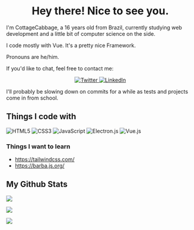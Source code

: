 
<h1  align='center'>Hey there! Nice to see you.</h1>

I'm CottageCabbage, a 16 years old from Brazil, currently studying web development and a little bit of computer science on the side.

I code mostly with Vue. It's a pretty nice Framework.

Pronouns are he/him.


If you'd like to chat, feel free to contact me:



<p  align='center'>

<a  href="https://twitter.com/CottageCabbage"  target="_blank">
<img  alt="Twitter"  src="https://img.shields.io/badge/twitter-%2312100E.svg?&style=for-the-badge&logo=twitter&logoColor=blue" />
</a> <a  href="https://www.linkedin.com/in/guilherme-harmatiuk-arantes"  target="_blank">
<img  alt="LinkedIn"  src="https://img.shields.io/badge/linkedin-%2312100E.svg?&style=for-the-badge&logo=linkedin&logoColor=blue" />

</a>

</p>


I'll probably be slowing down on commits for a while as tests and projects come in from school. 


## Things I code with



![HTML5](https://img.shields.io/badge/html5-%23E34F26.svg?style=for-the-badge&logo=html5&logoColor=white) ![CSS3](https://img.shields.io/badge/css3-%231572B6.svg?style=for-the-badge&logo=css3&logoColor=white) ![JavaScript](https://img.shields.io/badge/javascript-%23323330.svg?style=for-the-badge&logo=javascript&logoColor=%23F7DF1E) ![Electron.js](https://img.shields.io/badge/Electron-191970?style=for-the-badge&logo=Electron&logoColor=white) ![Vue.js](https://img.shields.io/badge/vuejs-%2335495e.svg?style=for-the-badge&logo=vuedotjs&logoColor=%234FC08D)

### Things I want to learn
- https://tailwindcss.com/
- https://barba.js.org/


## My Github Stats



![](https://github-readme-stats.vercel.app/api?username=cottagecabbage&theme=gotham&hide_border=false&include_all_commits=false&count_private=false)

![](https://github-readme-streak-stats.herokuapp.com/?user=CottageCabbage&theme=gotham&hide_border=false)

![](https://github-readme-stats.vercel.app/api/top-langs/?username=CottageCabbage&theme=gotham&hide_border=false&include_all_commits=false&count_private=false&layout=compact)
